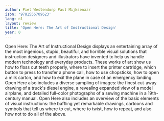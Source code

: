 ```yaml
---
author: Piet Westendorp Paul Mijksenaar
isbn: '9781556709623'
lang: nl
layout: review
title: 'Open Here: The Art of Instructional Design'
year: 0
---
```

Open Here: The Art of Instructional Design displays an entertaining array of the most ingenious, stupid, beautiful, and horrible visual solutions that instruction designers and illustrators have invented to help us handle modern technology and everyday products. These works of art show us how to floss out teeth properly, where to insert the printer cartridge, which button to press to transfer a phone call, how to use chopsticks, how to open a milk carton, and how to exit the plane in case of an emergency landing. Open Here also includes a diverse sampling of images: the finest cut-away drawing of a truck's diesel engine, a revealing expanded view of a model airplane, and detailed full-color photographs of a sewing machine in a 19th-century manual. Open Here also includes an overview of the basic elements of visual instructions: the baffling yet remarkable drawings, cartoons and symbols that tell us where to cut, where to twist, how to repeat, and also how not to do all of the above.
